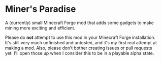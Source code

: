 # Miner's Paradise

A (currently) small Minecraft Forge mod that adds some gadgets to make mining more exciting and efficient.

Please do **not** attempt to use this mod in your Minecraft Forge installation. It's still very much unfinished and
untested, and it's my first real attempt at making a mod. Also, please don't bother creating issues or pull requests
yet. I'll open those up when I consider this to be in a playable alpha state.